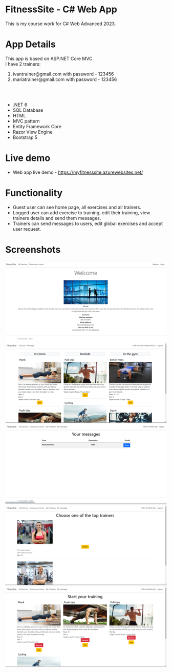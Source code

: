 <h1>FitnessSite - C# Web App</h1>

This is my course work for C# Web Advanced 2023.

<h1>App Details</h1>

This app is based on ASP.NET Core MVC.<br>
I have 2 trainers:<br>
   <ol><li>ivantrainer@gmail.com with password - 123456<br></li>
   <li>mariatrainer@gmail.com with password - 123456</li></ol>

<br>
<br>
<ul>
  <li>.NET 6</li>
  <li>SQL Database</li>
  <li>HTML</li>
  <li>MVC pattern</li>
  <li>Entity Framework Core</li>
  <li>Razor View Engine</li>
  <li>Bootstrap 5 </li>
</ul>

<h1>Live demo</h1>
<ul>
  <li>Web app live demo -   <a href="https://myfitnesssite.azurewebsites.net/">https://myfitnesssite.azurewebsites.net/</a></li>
</ul>

<h1>Functionality</h1>
<ul>
   <li>Guest user can see home page, all exercises and all trainers.</li>
   <li>Logged user can add exercise to training, edit their training, view trainers details and send them messages.</li>
   <li>Trainers can send messages to users, edit global exercises and accept user request.</li>
</ul>

<h1>Screenshots</h1>

<img src="Screenshots/Screenshot1.png">
<br>
<img src="Screenshots/Screenshot2.png">
<br>
<img src="Screenshots/Screenshot3.png">
<br>
<img src="Screenshots/Screenshot4.png">
<br>
<img src="Screenshots/Screenshot5.png">



                                                           


